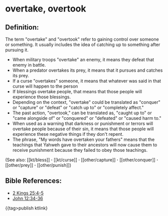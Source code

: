 # overtake, overtook #

## Definition: ##

The term "overtake" and "overtook" refer to gaining control over someone or something. It usually includes the idea of catching up to something after pursuing it.

* When military troops "overtake" an enemy, it means they defeat that enemy in battle.
* When a predator overtakes its prey, it means that it pursues and catches its prey.
* If a curse "overtakes" someone, it means that whatever was said in that curse will happen to the person
* If blessings overtake people, that means that those people will experience those blessings. 
* Depending on the context, "overtake" could be translated as "conquer" or "capture" or "defeat" or "catch up to" or "completely affect."
* The past action, "overtook," can be translated as, "caught up to" or "came alongside of" or "conquered" or "defeated" or "caused harm to."
* When used as a warning that darkness or punishment or terrors will overtake people because of their sin, it means that those people will experience these negative things if they don't repent.
* The phrase, "My words have overtaken your fathers" means that the teachings that Yahweh gave to their ancestors will now cause them to receive punishment because they failed to obey those teachings.

(See also: [[kt/bless]] **·** [[kt/curse]] **·** [[other/capture]] **·** [[other/conquer]] **·** [[other/prey]] **·** [[other/punish]])

## Bible References: ##

* [2 Kings 25:4-5](en/tn/2ki/help/25/04)
* [John 12:34-36](en/tn/jhn/help/12/34)

{{tag>publish ktlink}
